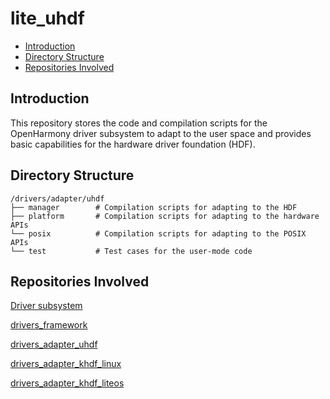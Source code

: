 # lite\_uhdf<a name="EN-US_TOPIC_0000001078170046"></a>

-   [Introduction](#section11660541593)
-   [Directory Structure](#section161941989596)
-   [Repositories Involved](#section1371113476307)

## Introduction<a name="section11660541593"></a>

This repository stores the code and compilation scripts for the OpenHarmony driver subsystem to adapt to the user space and provides basic capabilities for the hardware driver foundation \(HDF\).

## Directory Structure<a name="section161941989596"></a>

```
/drivers/adapter/uhdf
├── manager        # Compilation scripts for adapting to the HDF
├── platform       # Compilation scripts for adapting to the hardware APIs
└── posix          # Compilation scripts for adapting to the POSIX APIs
└── test           # Test cases for the user-mode code
```

## Repositories Involved<a name="section1371113476307"></a>

[Driver subsystem](https://gitee.com/openharmony/docs/blob/master/en/readme/driver-subsystem.md)

[drivers\_framework](https://gitee.com/openharmony/drivers_framework/blob/master/README.md)

[drivers\_adapter\_uhdf](https://gitee.com/openharmony/drivers_adapter/blob/master/uhdf/README_zh.md)

[drivers\_adapter\_khdf\_linux](https://gitee.com/openharmony/drivers_adapter_khdf_linux/blob/master/README.md)

[drivers\_adapter\_khdf\_liteos](https://gitee.com/openharmony/drivers_adapter/blob/master/khdf/liteos/README.md)

